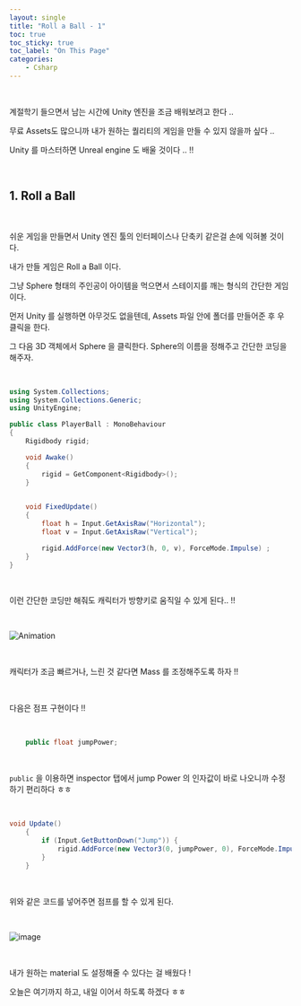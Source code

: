 ```yaml
---
layout: single
title: "Roll a Ball - 1"
toc: true
toc_sticky: true
toc_label: "On This Page"
categories:
    - Csharp
---
```


<br>

계절학기 들으면서 남는 시간에 Unity 엔진을 조금 배워보려고 한다 ..

무료 Assets도 많으니까 내가 원하는 퀄리티의 게임을 만들 수 있지 않을까 싶다 .. 

Unity 를 마스터하면 Unreal engine 도 배울 것이다 .. !!

<br>


## 1. Roll a Ball

<br>

쉬운 게임을 만들면서 Unity 엔진 툴의 인터페이스나 단축키 같은걸 손에 익혀볼 것이다.

내가 만들 게임은 Roll a Ball 이다.

그냥 Sphere 형태의 주인공이 아이템을 먹으면서 스테이지를 깨는 형식의 간단한 게임이다.

먼저 Unity 를 실행하면 아무것도 없을텐데, Assets 파일 안에 폴더를 만들어준 후 우클릭을 한다.

그 다음 3D 객체에서 Sphere 을 클릭한다. Sphere의 이름을 정해주고 간단한 코딩을 해주자.

<br>

```c#
using System.Collections;
using System.Collections.Generic;
using UnityEngine;

public class PlayerBall : MonoBehaviour
{
    Rigidbody rigid;

    void Awake()
    {
        rigid = GetComponent<Rigidbody>();
    }

    
    void FixedUpdate()
    {
        float h = Input.GetAxisRaw("Horizontal");
        float v = Input.GetAxisRaw("Vertical");

        rigid.AddForce(new Vector3(h, 0, v), ForceMode.Impulse) ;
    }
}
```

<br>

이런 간단한 코딩만 해줘도 캐릭터가 방향키로 움직일 수 있게 된다.. !!

<br>

![Animation](https://user-images.githubusercontent.com/96330958/147930742-37835991-4013-4f9d-ac82-fbf4440857c2.gif)

<br>

캐릭터가 조금 빠르거나, 느린 것 같다면 Mass 를 조정해주도록 하자 !!

<br>

다음은 점프 구현이다 !! 

<br>

```c#
    public float jumpPower;
```

<br>

`public` 을 이용하면 inspector 탭에서 jump Power 의 인자값이 바로 나오니까 수정하기 편리하다 ㅎㅎ

<br>


```c#
void Update()
    {
        if (Input.GetButtonDown("Jump")) {
            rigid.AddForce(new Vector3(0, jumpPower, 0), ForceMode.Impulse);
        }
    }
```

<br>

위와 같은 코드를 넣어주면 점프를 할 수 있게 된다.

<br>

![image](https://user-images.githubusercontent.com/96330958/147935668-03ebe1d1-626b-4ae6-8896-8f4902058839.png)

<br>

내가 원하는 material 도 설정해줄 수 있다는 걸 배웠다 !

오늘은 여기까지 하고, 내일 이어서 하도록 하겠다 ㅎㅎ